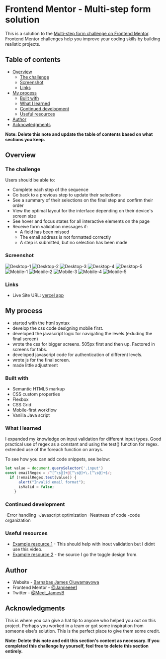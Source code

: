 # Frontend Mentor - Multi-step form solution

This is a solution to the [Multi-step form challenge on Frontend Mentor](https://www.frontendmentor.io/challenges/multistep-form-YVAnSdqQBJ). Frontend Mentor challenges help you improve your coding skills by building realistic projects. 

## Table of contents

- [Overview](#overview)
  - [The challenge](#the-challenge)
  - [Screenshot](#screenshot)
  - [Links](#links)
- [My process](#my-process)
  - [Built with](#built-with)
  - [What I learned](#what-i-learned)
  - [Continued development](#continued-development)
  - [Useful resources](#useful-resources)
- [Author](#author)
- [Acknowledgments](#acknowledgments)

**Note: Delete this note and update the table of contents based on what sections you keep.**

## Overview

### The challenge

Users should be able to:

- Complete each step of the sequence
- Go back to a previous step to update their selections
- See a summary of their selections on the final step and confirm their order
- View the optimal layout for the interface depending on their device's screen size
- See hover and focus states for all interactive elements on the page
- Receive form validation messages if:
  - A field has been missed
  - The email address is not formatted correctly
  - A step is submitted, but no selection has been made

### Screenshot

![Desktop-1](./public/Screenshots/localhost_5173_.png)
![Desktop-2](./public/Screenshots/localhost_5173_%20(1).png)
![Desktop-3](./public/Screenshots/localhost_5173_%20(2).png)
![Desktop-4](./public/Screenshots/localhost_5173_%20(3).png)
![Desktop-5](./public/Screenshots/localhost_5173_%20(4).png)
![Mobile-1](./public/Screenshots/localhost_5173_(iPhone%20XR).png)
![Mobile-2](./public/Screenshots/localhost_5173_(iPhone%20XR)%20(1).png)
![Mobile-3](./public/Screenshots/localhost_5173_(iPhone%20XR)%20(2).png)
![Mobile-4](./public/Screenshots/localhost_5173_(iPhone%20XR)%20(3).png)
![Mobile-5](./public/Screenshots/localhost_5173_(iPhone%20XR)%20(4).png)


### Links

- Live Site URL: [vercel app](https://multistepform-gamma.vercel.app/)

## My process
- started with the html syntax
- develop the css code designing mobile first.
- developed the javascript logic for navigating the levels.(exluding the final screen)
- wrote the css for bigger screens. 505px first and then up. Factored in screens for tabs.
- developed javascript code for authentication of different levels.
- wrote js for the final screen. 
- made little adjustment

### Built with

- Semantic HTML5 markup
- CSS custom properties
- Flexbox
- CSS Grid
- Mobile-first workflow
- Vanilla Java script


### What I learned

I expanded my knowledge on input validation for different input types. Good practical use of regex as a constant and using the test() function for regex. extended use of the foreach function on arrays.

To see how you can add code snippets, see below:

```js
let value = document.querySelector('.input')
const emailRegex = /^[^\s@]+@[^\s@]+\.[^\s@]+$/;
  if (!emailRegex.test(value)) {
      alert("Invalid email format");
      isValid = false;
    }
```

### Continued development

-Error handling
-Javascript optimization
-Neatness of code
-code organization

### Useful resources

- [Example resource 1](https://www.youtube.com/watch?v=CYlNJpltjMM&list=PPSV) - This should help with inout validation but I didnt use this video.
- [Example resource 2](https://www.w3schools.com/howto/howto_css_switch.asp ) - the source I go the toggle design from.

## Author

- Website - [Barnabas James Oluwamayowa](https://multistepform-gamma.vercel.app/)
- Frontend Mentor - [@Jamieeee1](https://www.frontendmentor.io/profile/Jamieeee1)
- Twitter - [@Meet_JamesB](https://www.twitter.com/Meet_JamesB)


## Acknowledgments

This is where you can give a hat tip to anyone who helped you out on this project. Perhaps you worked in a team or got some inspiration from someone else's solution. This is the perfect place to give them some credit.

**Note: Delete this note and edit this section's content as necessary. If you completed this challenge by yourself, feel free to delete this section entirely.**
